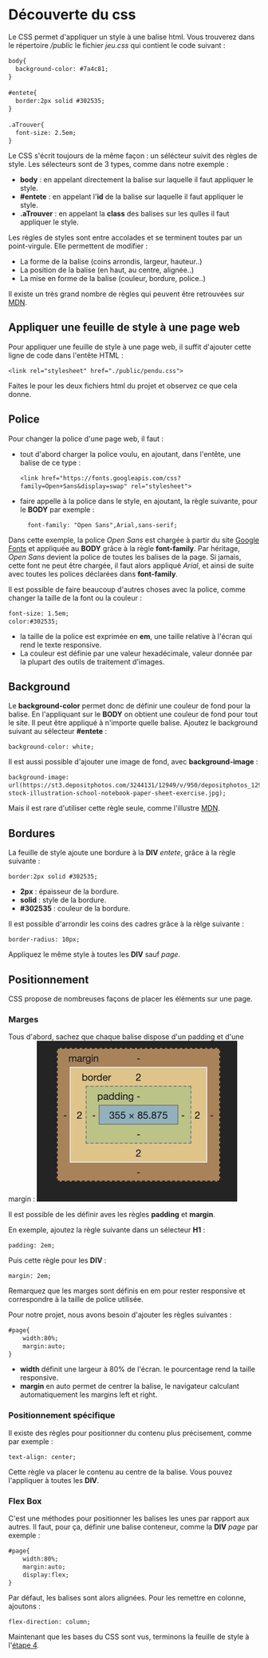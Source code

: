 # Découverte du css
Le CSS permet d'appliquer un style à une balise html. Vous trouverez dans le répertoire _/public_ le fichier _jeu.css_ qui contient le code suivant :

    body{
      background-color: #7a4c81;
    }

    #entete{
      border:2px solid #302535;
    }

    .aTrouver{
      font-size: 2.5em;
    }

Le CSS s'écrit toujours de la même façon : un sélécteur suivit des règles de style. Les sélecteurs sont de 3 types, comme dans notre exemple :
* __body__ : en appelant directement la balise sur laquelle il faut appliquer le style.
* __#entete__ : en appelant l'__id__ de la balise sur laquelle il faut appliquer le style.
* __.aTrouver__ : en appelant la __class__ des balises sur les qulles il faut appliquer le style.

Les règles de styles sont entre accolades et se terminent toutes par un point-virgule. Elle permettent de modifier :
* La forme de la balise (coins arrondis, largeur, hauteur..)
* La position de la balise (en haut, au centre, alignée..)
* La mise en forme de la balise (couleur, bordure, police..)

Il existe un très grand nombre de règles qui peuvent être retrouvées sur [MDN](https://developer.mozilla.org/fr/docs/Web/CSS/Reference).

## Appliquer une feuille de style à une page web
Pour appliquer une feuille de style à une page web, il suffit d'ajouter cette ligne de code dans l'entête HTML :

    <link rel="stylesheet" href="./public/pendu.css">
  
Faites le pour les deux fichiers html du projet et observez ce que cela donne.

## Police
Pour changer la police d'une page web, il faut :
* tout d'abord charger la police voulu, en ajoutant, dans l'entête, une balise de ce type :

      <link href="https://fonts.googleapis.com/css?family=Open+Sans&display=swap" rel="stylesheet">

* faire appelle à la police dans le style, en ajoutant, la règle suivante, pour le __BODY__ par exemple :

        font-family: "Open Sans",Arial,sans-serif;

Dans cette exemple, la police _Open Sans_ est chargée à partir du site [Google Fonts](https://fonts.google.com) et appliquée au __BODY__ grâce à la règle __font-family__. Par héritage, _Open Sans_ devient la police de toutes les balises de la page. Si jamais, cette font ne peut être chargée, il faut alors appliqué _Arial_, et ainsi de suite avec toutes les polices déclarées dans __font-family__.

Il est possible de faire beaucoup d'autres choses avec la police, comme changer la taille de la font ou la couleur :

    font-size: 1.5em;
    color:#302535;

* la taille de la police est exprimée en __em__, une taille relative à l'écran qui rend le texte responsive.
* La couleur est définie par une valeur hexadécimale, valeur donnée par la plupart des outils de traitement d'images.

## Background
Le __background-color__ permet donc de définir une couleur de fond pour la balise. En l'appliquant sur le __BODY__ on obtient une couleur de fond pour tout le site. Il peut être appliqué à n'importe quelle balise. Ajoutez le background suivant au sélecteur __#entete__ :

    background-color: white;
 
 Il est aussi possible d'ajouter une image de fond, avec __background-image__ :
 
    background-image: url(https://st3.depositphotos.com/3244131/12949/v/950/depositphotos_129491694-stock-illustration-school-notebook-paper-sheet-exercise.jpg);
 
 Mais il est rare d'utiliser cette règle seule, comme l'illustre [MDN](https://developer.mozilla.org/fr/docs/Web/CSS/background-size).

## Bordures
La feuille de style ajoute une bordure à la __DIV__ _entete_, grâce à la règle suivante :
    
    border:2px solid #302535;
    
* __2px__ : épaisseur de la bordure.
* __solid__ : style de la bordure.
* __#302535__ : couleur de la bordure.

Il est possible d'arrondir les coins des cadres grâce à la rèlge suivante :

    border-radius: 10px;
    
Appliquez le même style à toutes les __DIV__ sauf _page_.

## Positionnement

CSS propose de nombreuses façons de placer les éléments sur une page. 

### Marges
Tous d'abord, sachez que chaque balise dispose d'un padding et d'une margin :
![marges](ressources/marges.png)

Il est possible de les définir aves les règles __padding__ et __margin__. 

En exemple, ajoutez la règle suivante dans un sélecteur __H1__ :

    padding: 2em;

Puis cette règle pour les __DIV__ :

    margin: 2em;
    
Remarquez que les marges sont définis en em pour rester responsive et correspondre à la taille de police utilisée.

Pour notre projet, nous avons besoin d'ajouter les règles suivantes :

    #page{
        width:80%;
        margin:auto;
    }

* __width__ définit une largeur à 80% de l'écran. le pourcentage rend la taille responsive.
* __margin__ en auto permet de centrer la balise, le navigateur calculant automatiquement les margins left et right.

### Positionnement spécifique
Il existe des règles pour positionner du contenu plus précisement, comme par exemple :

    text-align: center;
    
Cette règle va placer le contenu au centre de la balise. Vous pouvez l'appliquer à toutes les __DIV__.

### Flex Box
C'est une méthodes pour positionner les balises les unes par rapport aux autres. Il faut, pour ça, définir une balise conteneur, comme la __DIV__ _page_ par exemple :

    #page{
        width:80%;
        margin:auto;
        display:flex;
    }
    
Par défaut, les balises sont alors alignées. Pour les remettre en colonne, ajoutons :

    flex-direction: column;
    
Maintenant que les bases du CSS sont vus, terminons la feuille de style à l'[étape 4](https://github.com/JaminNormand/le-garage-le-jeu/tree/step-4).
